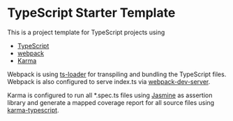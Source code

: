 # TypeScript Starter Template

This is a project template for TypeScript projects using
- [TypeScript](https://www.typescriptlang.org/)
- [webpack](https://webpack.js.org/)
- [Karma](http://karma-runner.github.io/latest/index.html)

Webpack is using [ts-loader](https://www.npmjs.com/package/ts-loader) for transpiling and bundling the TypeScript files. Webpack is also configured to serve index.ts via [webpack-dev-server](https://www.npmjs.com/package/webpack-dev-server).

Karma is configured to run all *.spec.ts files using [Jasmine](https://jasmine.github.io/) as assertion library and generate a mapped coverage report for all source files using [karma-typescript](https://www.npmjs.com/package/karma-typescript).
